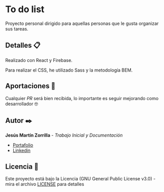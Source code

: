 # To do list
Proyecto personal dirigido para aquellas personas que le gusta organizar sus tareas.

## Detalles 📋
Realizado con React y Firebase.

Para realizar el CSS, he utilizado Sass y la metodología BEM.

## Aportaciones :pray:
Cualquier *PR* será bien recibida, lo importante es seguir mejorando como desarrollador :nerd_face:

## Autor ✒️
**Jesús Martín Zorrilla** - *Trabajo Inicial y Documentación*

- [Portafolio](https://jesusmarzor.com)
- [Linkedin](https://www.linkedin.com/in/jesusmarzor/)

## Licencia 📄
Este proyecto está bajo la Licencia (GNU General Public License v3.0) - mira el archivo [LICENSE](LICENSE) para detalles

